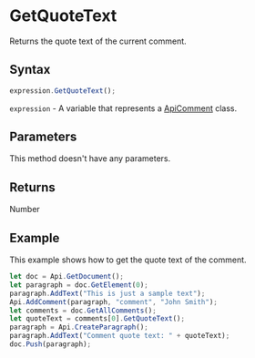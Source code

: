 # GetQuoteText

Returns the quote text of the current comment.

## Syntax

```javascript
expression.GetQuoteText();
```

`expression` - A variable that represents a [ApiComment](../ApiComment.md) class.

## Parameters

This method doesn't have any parameters.

## Returns

Number

## Example

This example shows how to get the quote text of the comment.

```javascript editor-docx
let doc = Api.GetDocument();
let paragraph = doc.GetElement(0);
paragraph.AddText("This is just a sample text");
Api.AddComment(paragraph, "comment", "John Smith");
let comments = doc.GetAllComments();
let quoteText = comments[0].GetQuoteText();
paragraph = Api.CreateParagraph();
paragraph.AddText("Comment quote text: " + quoteText);
doc.Push(paragraph);
```
